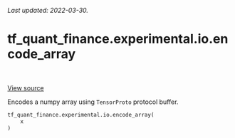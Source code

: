 <!--
This file is generated by a tool. Do not edit directly.
For open-source contributions the docs will be updated automatically.
-->

*Last updated: 2022-03-30.*

<div itemscope itemtype="http://developers.google.com/ReferenceObject">
<meta itemprop="name" content="tf_quant_finance.experimental.io.encode_array" />
<meta itemprop="path" content="Stable" />
</div>

# tf_quant_finance.experimental.io.encode_array

<!-- Insert buttons and diff -->

<table class="tfo-notebook-buttons tfo-api" align="left">
</table>

<a target="_blank" href="https://github.com/google/tf-quant-finance/blob/master/tf_quant_finance/experimental/io.py">View source</a>



Encodes a numpy array using `TensorProto` protocol buffer.

```python
tf_quant_finance.experimental.io.encode_array(
    x
)
```



<!-- Placeholder for "Used in" -->
